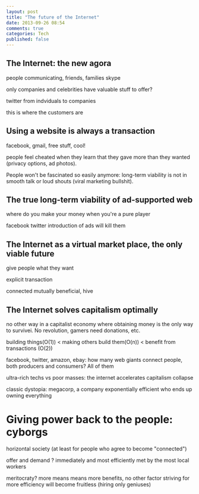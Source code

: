 ```yaml
---
layout: post
title: "The future of the Internet"
date: 2013-09-26 08:54
comments: true
categories: Tech
published: false
---
```


## The Internet: the new agora

people communicating, friends, families skype

only companies and celebrities have valuable stuff to offer?

twitter from indviduals to companies

this is where the customers are

## Using a website is always a transaction

facebook, gmail, free stuff, cool!

people feel cheated when they learn that they gave more than they wanted (privacy options, ad photos).

People won't be fascinated so easily anymore: long-term viability is not in smooth talk or loud shouts (viral marketing bullshit).

## The true long-term viability of ad-supported web

where do you make your money when you're a pure player

facebook twitter introduction of ads will kill them

## The Internet as a virtual market place, the only viable future

give people what they want

explicit transaction

connected mutually beneficial, hive

## The Internet solves capitalism optimally 

no other way in a capitalist economy where obtaining money is the only way to survivei. No revolution, gamers need donations, etc.

building things(O(1)) < making others build them(O(n)) < benefit from transactions (O(2))

facebook, twitter, amazon, ebay: how many web giants connect people, both producers and consumers? All of them

ultra-rich techs vs poor masses: the internet accelerates capitalism collapse

classic dystopia: megacorp, a company exponentially efficient who ends up owning everything

# Giving power back to the people: cyborgs

horizontal society (at least for people who agree to become "connected")

offer and demand ? immediately and most efficiently met by the most local workers

meritocraty? more means means more benefits, no other factor
striving for more efficiency will become fruitless (hiring only geniuses)


